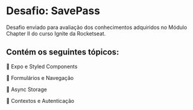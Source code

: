 # Desafio: SavePass

Desafio enviado para avaliação dos conhecimentos adquiridos no Módulo Chapter II do curso Ignite da Rocketseat.

## Contém os seguintes tópicos:

:black_square_button: Expo e Styled Components

:black_square_button: Formulários e Navegação

:black_square_button: Async Storage

:black_square_button: Contextos e Autenticação

